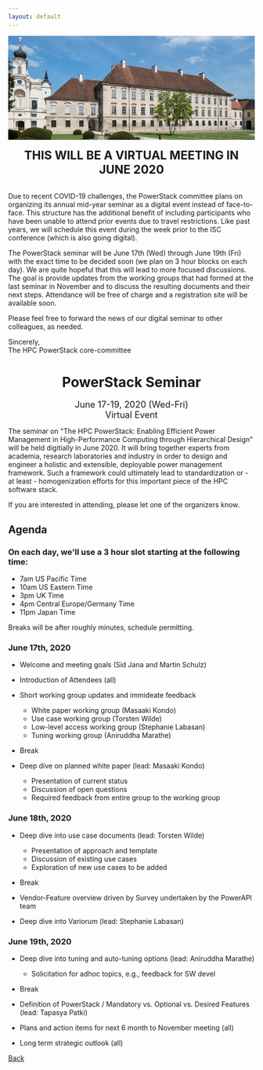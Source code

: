 ```yaml
---
layout: default
---
```


![](images/venue.jpg)

<p align="center"><font size="+2"><b>THIS WILL BE A VIRTUAL MEETING IN JUNE 2020</b></font></p><br/>
Due to recent COVID-19 challenges, the PowerStack committee plans on organizing
its annual mid-year seminar as a digital event instead of face-to-face. This
structure has the additional benefit of including participants who have been
unable to attend prior events due to travel restrictions. Like past years, we
will schedule this event during the week prior to the ISC conference (which is
also going digital).

The PowerStack seminar will be June 17th (Wed) through
June 19th (Fri) with the exact time to be decided soon (we plan on 3 hour blocks on each day). 
We are quite hopeful that this will lead to more focused discussions.  The goal is provide updates from the working groups that had formed at the last seminar in November and to discuss the resulting documents and their next steps. Attendance will be free of charge and a registration site will be available soon. 

Please feel free to forward the news of our digital seminar to other
colleagues, as needed.

Sincerely,<br/>
The HPC PowerStack core-committee

<h1 align="center">PowerStack Seminar</h1>

<p align="center"><font size="+1">June 17-19, 2020 (Wed-Fri)<br/>Virtual Event</font></p>

The seminar on "The HPC PowerStack: Enabling Efficient Power Management in
High-Performance Computing through Hierarchical Design" will be held digitially
in June 2020. It will bring together experts from academia, research
laboratories and industry in order to design and engineer a holistic and
extensible, deployable power management framework.  Such a framework could
ultimately lead to standardization or - at least - homogenization efforts for
this important piece of the HPC software stack.

If you are interested in attending, please let one of the organizers know.


## Agenda

### On each day, we'll use a 3 hour slot starting at the following time:
- 7am US Pacific Time
- 10am US Eastern Time
- 3pm UK  Time
- 4pm Central Europe/Germany Time
- 11pm Japan Time

Breaks will be after roughly minutes, schedule permitting.

### June 17th, 2020 
 
 - Welcome and meeting goals (Sid Jana and Martin Schulz)
 - Introduction of Attendees (all)
 - Short working group updates and immideate feedback
    - White paper working group (Masaaki Kondo)
    - Use case working group (Torsten Wilde)
    - Low-level access working group (Stephanie Labasan)
    - Tuning working group (Aniruddha Marathe)

- Break
 
- Deep dive on planned white paper (lead: Masaaki Kondo)
    - Presentation of current status
    - Discussion of open questions
    - Required feedback from entire group to the working group


            
### June 18th, 2020 
 
 - Deep dive into use case documents (lead: Torsten Wilde)
    - Presentation of approach and template
    - Discussion of existing use cases
    - Exploration of new use cases to be added
    
- Break

- Vendor-Feature overview driven by Survey undertaken by the PowerAPI team
- Deep dive into Variorum (lead: Stephanie Labasan)
 
  
### June 19th, 2020 
 
 - Deep dive into tuning and auto-tuning options (lead: Aniruddha Marathe)
    - Solicitation for adhoc topics,  e.g., feedback for SW devel
 
 - Break
 
- Definition of PowerStack / Mandatory vs. Optional vs. Desired Features (lead: Tapasya Patki)
- Plans and action items for next 6 month to November meeting (all)
- Long term strategic outlook (all)

[Back](./)
